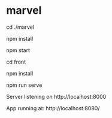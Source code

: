 # marvel

cd ./marvel

npm install

npm start

cd front

npm install

npm run serve

Server listening on http://localhost:8000

App running at: http://localhost:8080/
